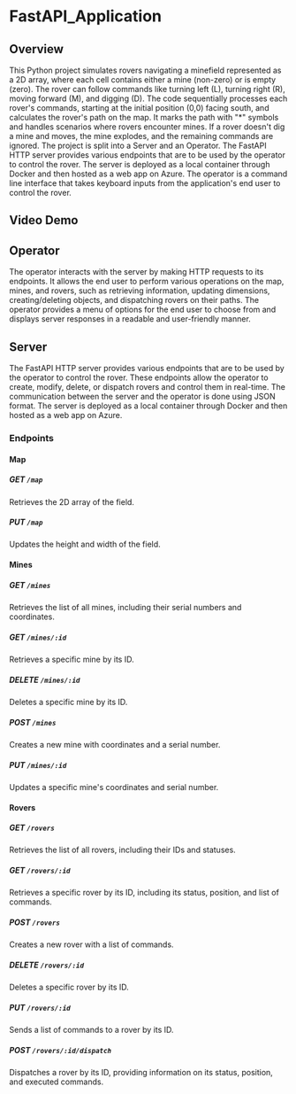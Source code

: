 # FastAPI_Application

## Overview
This Python project simulates rovers navigating a minefield represented as a 2D array, where each cell contains either a mine (non-zero) or is empty (zero). The rover can follow commands like turning left (L), turning right (R), moving forward (M), and digging (D). The code sequentially processes each rover's commands, starting at the initial position (0,0) facing south, and calculates the rover's path on the map. It marks the path with "*" symbols and handles scenarios where rovers encounter mines. If a rover doesn't dig a mine and moves, the mine explodes, and the remaining commands are ignored. The project is split into a Server and an Operator. The FastAPI HTTP server provides various endpoints that are to be used by the operator to control the rover. The server is deployed as a local container through Docker and then hosted as a web app on Azure.  The operator is a command line interface that takes keyboard inputs from the application's end user to control the rover. 

## Video Demo

## Operator
The operator interacts with the server by making HTTP requests to its endpoints. It allows the end user to perform various operations on the map, mines, and rovers, such as retrieving information, updating dimensions, creating/deleting objects, and dispatching rovers on their paths. The operator provides a menu of options for the end user to choose from and displays server responses in a readable and user-friendly manner.

## Server
The FastAPI HTTP server provides various endpoints that are to be used by the operator to control the rover. These endpoints allow the operator to create, modify, delete, or dispatch rovers and control them in real-time. The communication between the server and the operator is done using JSON format. The server is deployed as a local container through Docker and then hosted as a web app on Azure.

### Endpoints

#### Map

##### GET `/map`
Retrieves the 2D array of the field.

##### PUT `/map`
Updates the height and width of the field.

#### Mines

##### GET `/mines`
Retrieves the list of all mines, including their serial numbers and coordinates.

##### GET `/mines/:id`
Retrieves a specific mine by its ID.

##### DELETE `/mines/:id`
Deletes a specific mine by its ID.

##### POST `/mines`
Creates a new mine with coordinates and a serial number.

##### PUT `/mines/:id`
Updates a specific mine's coordinates and serial number.

#### Rovers

##### GET `/rovers`
Retrieves the list of all rovers, including their IDs and statuses.

##### GET `/rovers/:id`
Retrieves a specific rover by its ID, including its status, position, and list of commands.

##### POST `/rovers`
Creates a new rover with a list of commands.

##### DELETE `/rovers/:id`
Deletes a specific rover by its ID.

##### PUT `/rovers/:id`
Sends a list of commands to a rover by its ID.

##### POST `/rovers/:id/dispatch`
Dispatches a rover by its ID, providing information on its status, position, and executed commands.
